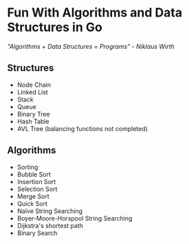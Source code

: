 # Fun With Algorithms and Data Structures in Go

_"Algorithms + Data Structures = Programs" - Niklaus Wirth_

## Structures
* Node Chain
* Linked List
* Stack
* Queue
* Binary Tree
* Hash Table
* AVL Tree (balancing functions not completed)

## Algorithms
* Sorting
* Bubble Sort
* Insertion Sort
* Selection Sort
* Merge Sort
* Quick Sort
* Naïve String Searching
* Boyer-Moore-Horspool String Searching
* Dijkstra's shortest path
* Binary Search
